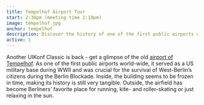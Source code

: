 ```yaml
---
title: Tempelhof Airport Tour
start: 2:30pm (meeting-time 2:10pm)
image: tempelhof.jpg
anchor: tempelhof
description: Discover the history of one of the first public airports world-wide
active: 1
---
```


Another UIKonf Classic is back - get a glimpse of the old [airport of Tempelhof](https://en.wikipedia.org/wiki/Berlin_Tempelhof_Airport). As one of the first public airports world-wide, it served as a US military base during WWII and was crucial for the survival of West-Berlin’s citizens during the Berlin Blockade. Inside, the building seems to be frozen in time, making its history is still very tangible. Outside, the airfield has become Berliners’ favorite place for running, kite- and roller-skating or just relaxing in the sun. 


